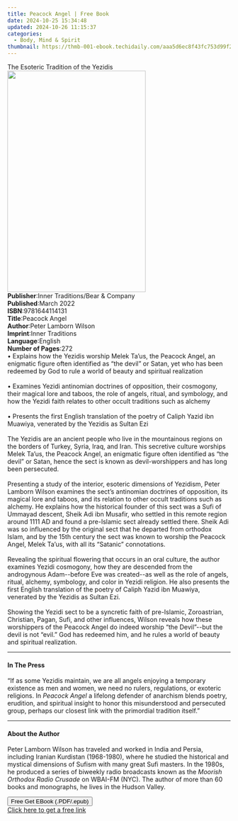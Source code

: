 ```yaml
---
title: Peacock Angel | Free Book
date: 2024-10-25 15:34:48
updated: 2024-10-26 11:15:37
categories:
  - Body, Mind & Spirit
thumbnail: https://thmb-001-ebook.techidaily.com/aaa5d6ec8f43fc753d99f275650e6f16dcc68ffaef2d90d07ffc062b8186e0ff.jpg
---
```

<main id="book-container">
  <div class="flex flex-col">
    <div class="book-brief flex-1 py-6 px-4 sm:p-6 md:py-10 md:px-8">
      <!-- brief-->
      <div class="book-brief-main">The Esoteric Tradition of the Yezidis</div>
    </div>
    <div
      class="book-meta-info flex-1 grid gap-4 col-start-1 col-end-3 row-start-1 sm:mb-6 sm:grid-cols-4 lg:gap-6 lg:col-start-2 lg:row-end-6 lg:row-span-6 lg:mb-0"
    >
      <div
        class="book-meta-info-left place-content-center mt-4 p-4 text-sm leading-6 col-start-2 col-span-2 dark:text-slate-400"
      >
        <img
          class="w-full h-500 object-cover rounded-lg sm:h-255 sm:col-span-2 lg:col-span-full"
          src="https://img-001-ebook.techidaily.com/f80282cebe59043e4f91ccdb8efe350482da9e92273af939786b030acff62c3b.jpg"
          alt=""
          width="312"
          height="500"
        />
      </div>
      <div
        class="book-meta-info-right mt-2 col-start-1 row-start-2 col-span-3 self-center"
      >
        <!-- meta data  -->
        <div class="flex flex-col px-4 md:px-8">
          <div class="flex-1">
            <strong>Publisher</strong>:<span class="px-2"
              >Inner Traditions/Bear &amp; Company</span
            >
          </div>
          <div class="flex-1">
            <strong>Published</strong>:<span class="px-2">March 2022</span>
          </div>
          <div class="flex-1">
            <strong>ISBN</strong>:<span class="px-2">9781644114131</span>
          </div>
          <div class="flex-1">
            <strong>Title</strong>:<span class="px-2">Peacock Angel</span>
          </div>
          <div class="flex-1">
            <strong>Author</strong>:<span class="px-2"
              >Peter Lamborn Wilson</span
            >
          </div>
          <div class="flex-1">
            <strong>Imprint</strong>:<span class="px-2">Inner Traditions</span>
          </div>
          <div class="flex-1">
            <strong>Language</strong>:<span class="px-2">English</span>
          </div>
          <div class="flex-1">
            <strong>Number of Pages</strong>:<span class="px-2">272</span>
          </div>
        </div>
      </div>
    </div>
    <div class="book-description flex-1 py-6 px-4 sm:p-6 md:py-10 md:px-8">
      <div class="book-description-main">
        <div accordion-content="" id="description">
          • Explains how the Yezidis worship Melek Ta’us, the Peacock Angel, an
          enigmatic figure often identified as “the devil” or Satan, yet who has
          been redeemed by God to rule a world of beauty and spiritual
          realization <br /><br />• Examines Yezidi antinomian doctrines of
          opposition, their cosmogony, their magical lore and taboos, the role
          of angels, ritual, and symbology, and how the Yezidi faith relates to
          other occult traditions such as alchemy <br /><br />• Presents the
          first English translation of the poetry of Caliph Yazid ibn Muawiya,
          venerated by the Yezidis as Sultan Ezi <br /><br />The Yezidis are an
          ancient people who live in the mountainous regions on the borders of
          Turkey, Syria, Iraq, and Iran. This secretive culture worships Melek
          Ta’us, the Peacock Angel, an enigmatic figure often identified as “the
          devil” or Satan, hence the sect is known as devil-worshippers and has
          long been persecuted. <br /><br />Presenting a study of the interior,
          esoteric dimensions of Yezidism, Peter Lamborn Wilson examines the
          sect’s antinomian doctrines of opposition, its magical lore and
          taboos, and its relation to other occult traditions such as alchemy.
          He explains how the historical founder of this sect was a Sufi of
          Ummayad descent, Sheik Adi ibn Musafir, who settled in this remote
          region around 1111 AD and found a pre-Islamic sect already settled
          there. Sheik Adi was so influenced by the original sect that he
          departed from orthodox Islam, and by the 15th century the sect was
          known to worship the Peacock Angel, Melek Ta’us, with all its
          “Satanic” connotations. <br /><br />Revealing the spiritual flowering
          that occurs in an oral culture, the author examines Yezidi cosmogony,
          how they are descended from the androgynous Adam--before Eve was
          created--as well as the role of angels, ritual, alchemy, symbology,
          and color in Yezidi religion. He also presents the first English
          translation of the poetry of Caliph Yazid ibn Muawiya, venerated by
          the Yezidis as Sultan Ezi.<br /><br />Showing the Yezidi sect to be a
          syncretic faith of pre-Islamic, Zoroastrian, Christian, Pagan, Sufi,
          and other influences, Wilson reveals how these worshippers of the
          Peacock Angel do indeed worship “the Devil”--but the devil is not
          “evil.” God has redeemed him, and he rules a world of beauty and
          spiritual realization.
        </div>
        <div class="accordion-fader"></div>
      </div>
    </div>
    <div class="book-excerpts flex-1 py-6 px-4 sm:p-6 md:py-10 md:px-8">
      <!-- excerpts-->
      <div class="book-excerpts-main">
        <hr />
        <h4 class="placeholder placeholder-heading">
          <span>In The Press</span>
        </h4>
        <p>
          “If as some Yezidis maintain, we are all angels enjoying a temporary
          existence as men and women, we need no rulers, regulations, or
          exoteric religions. In <i>Peacock Angel</i> a lifelong defender of
          anarchism blends poetry, erudition, and spiritual insight to honor
          this misunderstood and persecuted group, perhaps our closest link with
          the primordial tradition itself.”
        </p>
      </div>
    </div>
    <div class="book-about-author flex-1 py-6 px-4 sm:p-6 md:py-10 md:px-8">
      <!-- about author-->
      <div class="book-main-author-main">
        <hr />
        <h4 class="placeholder placeholder-heading">
          <span>About the Author</span>
        </h4>
        <p>
          Peter Lamborn Wilson has traveled and worked in India and Persia,
          including Iranian Kurdistan (1968-1980), where he studied the
          historical and mystical dimensions of Sufism with many great Sufi
          masters. In the 1980s, he produced a series of biweekly radio
          broadcasts known as the <i>Moorish Orthodox Radio Crusade</i> on
          WBAI-FM (NYC). The author of more than 60 books and monographs, he
          lives in the Hudson Valley.
        </p>
      </div>
    </div>
    <div class="book-free-get flex-1 py-6 px-4 sm:p-6 md:py-10 md:px-8">
      <button
        id="btn-free-get"
        class="bg-blue-500 hover:bg-blue-700 text-white font-bold py-2 px-4 rounded"
      >
        Free Get EBook (.PDF/.epub)
      </button>
      <div id="countdown-display" class="px-2 text-lg mt-2"></div>
      <a
        id="free-link"
        class="hidden bg-blue-500 hover:bg-blue-700 text-white font-bold py-2 px-4 rounded"
        href="https://www.ebooks.com/en-us/book/210355829/peacock-angel/peter-lamborn-wilson/"
        target="_blank"
        >Click here to get a free link</a
      >
    </div>
    <script>
      let countdownTime = 0;
      let countdownInterval = null;
      document
        .getElementById('btn-free-get')
        .addEventListener('click', startCountdown);
      function startCountdown() {
        countdownTime = new Date().getTime() + 60000 * 3;
        countdownInterval = setInterval(updateCountdown, 1000);
        document.getElementById('btn-free-get').disabled = true;
        document
          .getElementById('btn-free-get')
          .classList.add('bg-gray-500', 'cursor-not-allowed');
      }
      function updateCountdown() {
        let currentTime = new Date().getTime();
        let timeLeft = countdownTime - currentTime;
        let secondsLeft = Math.floor(timeLeft / 1000);
        document.getElementById('countdown-display').innerHTML =
          `Remaining time: ${secondsLeft} seconds.`;
        if (secondsLeft <= 0) {
          clearInterval(countdownInterval);
          document.getElementById('btn-free-get').classList.add('hidden');
          document.getElementById('free-link').classList.remove('hidden');
          document.getElementById('countdown-display').innerHTML = '';
        }
      }
    </script>
  </div>
</main>
